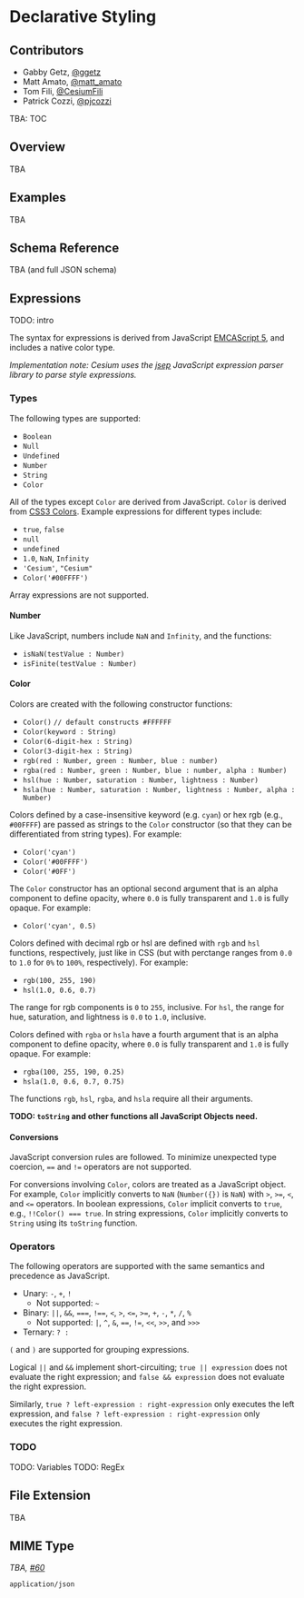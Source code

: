 # Declarative Styling

## Contributors

* Gabby Getz, [@ggetz](https://github.com/ggetz)
* Matt Amato, [@matt_amato](https://twitter.com/matt_amato)
* Tom Fili, [@CesiumFili](https://twitter.com/CesiumFili)
* Patrick Cozzi, [@pjcozzi](https://twitter.com/pjcozzi)

TBA: TOC

## Overview

TBA

## Examples

TBA

## Schema Reference

TBA (and full JSON schema)

## Expressions

TODO: intro

The syntax for expressions is derived from JavaScript [EMCAScript 5](http://www.ecma-international.org/publications/files/ECMA-ST/Ecma-262.pdf), and includes a native color type.

_Implementation note: Cesium uses the [jsep](http://jsep.from.so/) JavaScript expression parser library to parse style expressions._

### Types

The following types are supported:
* `Boolean`
* `Null`
* `Undefined`
* `Number`
* `String`
* `Color`

All of the types except `Color` are derived from JavaScript.  `Color` is derived from [CSS3 Colors](https://www.w3.org/TR/css3-color/).  Example expressions for different types include:
* `true`, `false`
* `null`
* `undefined`
* `1.0`, `NaN`, `Infinity`
* `'Cesium'`, `"Cesium"`
* `Color('#00FFFF')`

Array expressions are not supported.

#### Number

Like JavaScript, numbers include `NaN` and `Infinity`, and the functions:
* `isNaN(testValue : Number)`
* `isFinite(testValue : Number)`

#### Color

Colors are created with the following constructor functions:
* `Color()` `// default constructs #FFFFFF`
* `Color(keyword : String)`
* `Color(6-digit-hex : String)`
* `Color(3-digit-hex : String)`
* `rgb(red : Number, green : Number, blue : number)`
* `rgba(red : Number, green : Number, blue : number, alpha : Number)`
* `hsl(hue : Number, saturation : Number, lightness : Number)`
* `hsla(hue : Number, saturation : Number, lightness : Number, alpha : Number)`

Colors defined by a case-insensitive keyword (e.g. `cyan`) or hex rgb (e.g., `#00FFFF`) are passed as strings to the `Color` constructor (so that they can be differentiated from string types).  For example:
* `Color('cyan')`
* `Color('#00FFFF')`
* `Color('#0FF')`

The `Color` constructor has an optional second argument that is an alpha component to define opacity, where `0.0` is fully transparent and `1.0` is fully opaque.  For example:
* `Color('cyan', 0.5)`

Colors defined with decimal rgb or hsl are defined with `rgb` and `hsl` functions, respectively, just like in CSS (but with perctange ranges from `0.0` to `1.0` for `0%` to `100%`, respectively).  For example:
* `rgb(100, 255, 190)`
* `hsl(1.0, 0.6, 0.7)`

The range for rgb components is `0` to `255`, inclusive.  For `hsl`, the range for hue, saturation, and lightness is `0.0` to `1.0`, inclusive.

Colors defined with `rgba` or `hsla` have a fourth argument that is an alpha component to define opacity, where `0.0` is fully transparent and `1.0` is fully opaque.  For example:
* `rgba(100, 255, 190, 0.25)`
* `hsla(1.0, 0.6, 0.7, 0.75)`

The functions `rgb`, `hsl`, `rgba`, and `hsla` require all their arguments.

**TODO: `toString` and other functions all JavaScript Objects need.**

#### Conversions

JavaScript conversion rules are followed.  To minimize unexpected type coercion, `==` and `!=` operators are not supported.

For conversions involving `Color`, colors are treated as a JavaScript object.  For example, `Color` implicitly converts to `NaN` (`Number({})` is `NaN`) with `>`, `>=`, `<`, and `<=` operators.  In boolean expressions, `Color` implicit converts to `true`, e.g., `!!Color() === true`.  In string expressions, `Color` implicitly converts to `String` using its `toString` function.

### Operators

The following operators are supported with the same semantics and precedence as JavaScript.

* Unary: `-`, `+`, `!`
   * Not supported: `~`
* Binary: `||`, `&&`, `===`, `!==`, `<`, `>`, `<=`, `>=`, `+`, `-`, `*`, `/`, `%`
   * Not supported: `|`, `^`, `&`, `==`, `!=`, `<<`, `>>`, and `>>>`
* Ternary: `? :`

`(` and `)` are supported for grouping expressions.

Logical `||` and `&&` implement short-circuiting; `true || expression` does not evaluate the right expression; and `false && expression` does not evaluate the right expression.

Similarly, `true ? left-expression : right-expression` only executes the left expression, and `false ? left-expression : right-expression` only executes the right expression.

### TODO

TODO: Variables
TODO: RegEx

## File Extension

TBA

## MIME Type

_TBA, [#60](https://github.com/AnalyticalGraphicsInc/3d-tiles/issues/60)_

`application/json`
